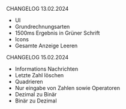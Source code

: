CHANGELOG 13.02.2024
* UI
* Grundrechnungsarten
* 1500ms Ergebnis in Grüner Schrift
* Icons
* Gesamte Anzeige Leeren


CHANGELOG 15.02.2024
* Informations Nachrichten
* Letzte Zahl löschen
* Quadrieren
* Nur eingabe von Zahlen sowie Operatoren
* Dezimal zu Binär
* Binär zu Dezimal
